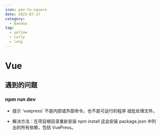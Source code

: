 ```yaml
---
icon: pen-to-square
date: 2025-07-17
category:
  - Banana
tag:
  - yellow
  - curly
  - long
---
```


# Vue

## 遇到的问题
### npm run dev 
- 提示 'vuepress' 不是内部或外部命令，也不是可运行的程序 或批处理文件。

- 解决方法：在项目根目录重新安装 npm install
这会安装 package.json 中列出的所有依赖，包括 VuePress。